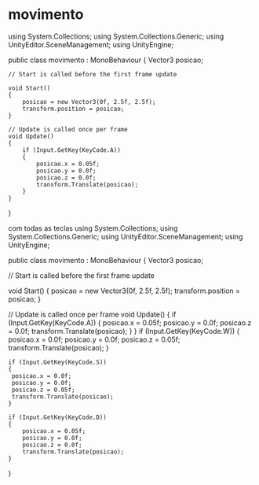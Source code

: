 # movimento

using System.Collections;
using System.Collections.Generic;
using UnityEditor.SceneManagement;
using UnityEngine;

public class movimento : MonoBehaviour
{
    Vector3 posicao;

    // Start is called before the first frame update

    void Start()
    {
        posicao = new Vector3(0f, 2.5f, 2.5f);
        transform.position = posicao;
    }

    // Update is called once per frame
    void Update()
    {
        if (Input.GetKey(KeyCode.A))
        {
            posicao.x = 0.05f;
            posicao.y = 0.0f;
            posicao.z = 0.0f;
            transform.Translate(posicao);
        }
    }
}


com todas as teclas
using System.Collections; using System.Collections.Generic; using UnityEditor.SceneManagement; using UnityEngine;

public class movimento : MonoBehaviour { Vector3 posicao;

// Start is called before the first frame update

void Start()
{
    posicao = new Vector3(0f, 2.5f, 2.5f);
    transform.position = posicao;
}

// Update is called once per frame
void Update()
{
    if (Input.GetKey(KeyCode.A))
    {
        posicao.x = 0.05f;
        posicao.y = 0.0f;
        posicao.z = 0.0f;
        transform.Translate(posicao);
    }
}
    if (Input.GetKey(KeyCode.W))
    {
    posicao.x = 0.0f;
    posicao.y = 0.0f;
    posicao.z = 0.05f;
    transform.Translate(posicao);
    }

    if (Input.GetKey(KeyCode.S))
    {
     posicao.x = 0.0f;
     posicao.y = 0.0f;
     posicao.z = 0.05f;
     transform.Translate(posicao);
    }
    
    if (Input.GetKey(KeyCode.D))
    {
        posicao.x = 0.05f;
        posicao.y = 0.0f;
        posicao.z = 0.0f;
        transform.Translate(posicao);
    }

}
